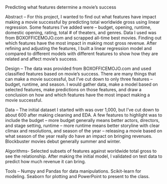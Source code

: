 Predicting what features determine a movie’s success

Abstract – 
	For this project, I wanted to find out what features have impact making a movie successful by predicting total worldwide gross using linear regression. Some features I’ve added were – budget, opening, runtime, domestic opening, rating, total # of theaters, and genres. Data I used was from BOXOFFICEMOJO.com and scrapped all-time best movies. Finding out which features have the most impact in making most gross revenue. After refining and adjusting the features, I built a linear regression model and compared to different models with different features to show how they are related and affect movie’s success.

Design – 
	The data was provided from BOXOFFICEMOJO.com and used classified features based on movie’s success. There are many things that can make a movie successful, but I’ve cut down to only three features – budget, runtime, and season. I would gather data, make a model based on selected features, make predictions on those features, and draw a conclusion on how and which features have the most impact making a movie successful. 

Data –
	The initial dataset I started with was over 1,000, but I’ve cut down to about 600 after making cleaning and EDA. A few features to highlight was to include the budget – more budget generally means better actors, directors, and stage setting, runtime – more runtime means better storyline with clear climax and resolutions, and season of the year – releasing a movie based on what season of the year really do have an impact on bringing revenues. Blockbuster movies debut generally summer and winter. 

Algorithms- 
	Selected subsets of features against worldwide total gross to see the relationship. After making the initial model, I validated on test data to predict how much revenue it can bring.

Tools – 
	Numpy and Pandas for data manipulations. Scikit-learn for modeling. Seaborn for plotting and PowerPoint to present to the class.
